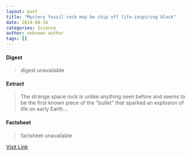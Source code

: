 ```yaml
---
layout: post
title: "Mystery fossil rock may be chip off life-inspiring block"
date: 2014-08-16
categories: Science
author: unknown author
tags: []
---
```



#### Digest
>digest unavailable

#### Extract
>The strange space rock is unlike anything seen before and seems to be the first known piece of the "bullet" that sparked an explosion of life on early Earth...

#### Factsheet
>factsheet unavailable

[Visit Link](http://feeds.newscientist.com/c/749/f/10896/s/3c1b9d6b/sc/38/l/0L0Snewscientist0N0Carticle0Cmg223297630B70A0A0Emystery0Efossil0Erock0Emay0Ebe0Echip0Eoff0Elifeinspiring0Eblock0Bhtml0Dcmpid0FRSS0QNSNS0Q20A120EGLOBAL0Qmagcontents/story01.htm)


